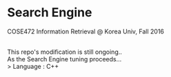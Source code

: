 # Search Engine
COSE472 Information Retrieval @ Korea Univ, Fall 2016  

<br>
This repo's modification is still ongoing.. <br>
As the Search Engine tuning proceeds... 

<br>
> Language : C++
